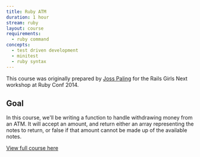 ```yaml
---
title: Ruby ATM
duration: 1 hour
stream: ruby
layout: course
requirements:
  - ruby command
concepts:
  - test driven development
  - minitest
  - ruby syntax
---
```


This course was originally prepared by [Joss Paling](https://twitter.com/joshuapaling) for the Rails Girls Next workshop at Ruby Conf 2014.

## Goal

In this course, we'll be writing a function to handle withdrawing money from an ATM. It will accept an amount, and return either an array representing the notes to return, or false if that amount cannot be made up of the available notes.

[View full course here](http://lbain.github.io/rails-girls-next/ruby/)
